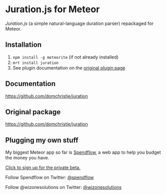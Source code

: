 Juration.js for Meteor
======================

*Juration.js* (a simple natural-language duration parser) repackaged for Meteor.

## Installation

1. `npm install -g meteorite` (if not already installed)
1. `mrt install juration`
1. See plugin documentation on the [original plugin page](https://github.com/domchristie/juration)

## Documentation

https://github.com/domchristie/juration

## Original package

https://github.com/domchristie/juration

## Plugging my own stuff

My biggest Meteor app so far is [Spendflow](https://github.com/spendflow/spendflow), a web app to help you budget the money you have.

[Click to sign up for the private beta.](http://wiz1.us/spendflowbeta)

Follow Spendflow on Twitter: [@spendflow](https://twitter.com/spendflow)

Follow @wizonesolutions on Twitter: [@wizonesolutions](https://twitter.com/wizonesolutions)
